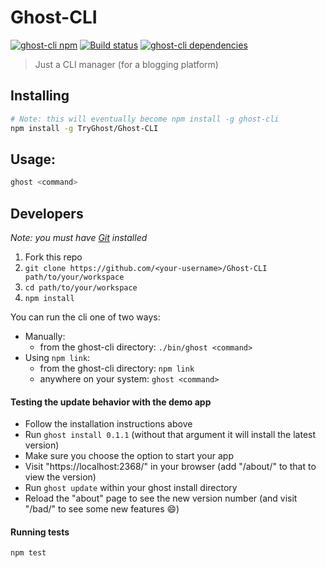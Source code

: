 # Ghost-CLI

[![ghost-cli npm](https://travis-ci.org/TryGhost/Ghost-CLI.svg?branch=master)](https://travis-ci.org/TryGhost/Ghost-CLI)
[![Build status](https://ci.appveyor.com/api/projects/status/nsq2yxgbgigm0d96?svg=true)](https://ci.appveyor.com/project/acburdine/ghost-cli)
[![ghost-cli dependencies](https://david-dm.org/TryGhost/Ghost-CLI.svg)](https://david-dm.org/TryGhost/Ghost-CLI)

> Just a CLI manager (for a blogging platform)

## Installing

```sh
# Note: this will eventually become npm install -g ghost-cli
npm install -g TryGhost/Ghost-CLI
```

## Usage:

```sh
ghost <command>
```

## Developers

*Note: you must have [Git](https://git-scm.com/) installed*

1. Fork this repo
2. `git clone https://github.com/<your-username>/Ghost-CLI path/to/your/workspace`
3. `cd path/to/your/workspace`
4. `npm install`

You can run the cli one of two ways:

- Manually:
    - from the ghost-cli directory: `./bin/ghost <command>`
- Using `npm link`:
    - from the ghost-cli directory: `npm link`
    - anywhere on your system: `ghost <command>`

#### Testing the update behavior with the demo app

- Follow the installation instructions above
- Run `ghost install 0.1.1` (without that argument it will install the latest version)
- Make sure you choose the option to start your app
- Visit "https://localhost:2368/" in your browser (add "/about/" to that to view the version)
- Run `ghost update` within your ghost install directory
- Reload the "about" page to see the new version number (and visit "/bad/" to see some new features :smile:)

#### Running tests

```sh
npm test
```
